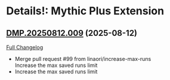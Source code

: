 # Details!: Mythic Plus Extension

## [DMP.20250812.009](https://github.com/Tercioo/Details--Damage-Meter-Mythic-Plus-Extension/tree/DMP.20250812.009) (2025-08-12)
[Full Changelog](https://github.com/Tercioo/Details--Damage-Meter-Mythic-Plus-Extension/compare/DMP.20250812.008...DMP.20250812.009) 

- Merge pull request #99 from linaori/increase-max-runs  
    Increase the max saved runs limit  
- Increase the max saved runs limit  
